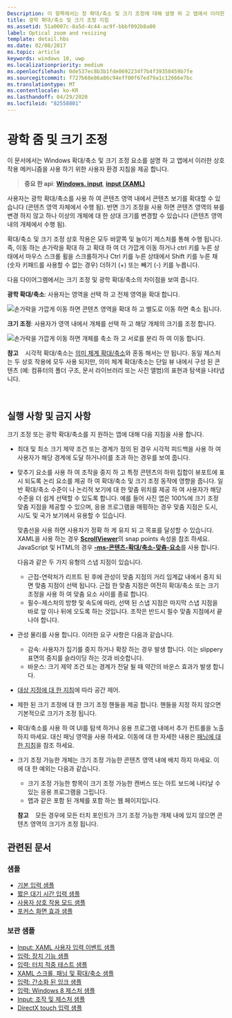 ```yaml
---
Description: 이 항목에서는 창 확대/축소 및 크기 조정에 대해 설명 하 고 앱에서 이러한 상호 작용 메커니즘을 사용 하기 위한 사용자 환경 지침을 제공 합니다.
title: 광학 확대/축소 및 크기 조정 지침
ms.assetid: 51a0007c-8a5d-4c44-ac9f-bbbf092b8a00
label: Optical zoom and resizing
template: detail.hbs
ms.date: 02/08/2017
ms.topic: article
keywords: windows 10, uwp
ms.localizationpriority: medium
ms.openlocfilehash: 0de537ec8b3b1fde0692234f7b4f39350459b7fe
ms.sourcegitcommit: f727b68e86a86c94eff00f67ed79a1c12666e7bc
ms.translationtype: MT
ms.contentlocale: ko-KR
ms.lasthandoff: 04/29/2020
ms.locfileid: "82558801"
---
```

# <a name="optical-zoom-and-resizing"></a>광학 줌 및 크기 조정



이 문서에서는 Windows 확대/축소 및 크기 조정 요소를 설명 하 고 앱에서 이러한 상호 작용 메커니즘을 사용 하기 위한 사용자 환경 지침을 제공 합니다.

> **중요 한 api**: [**Windows. input**](https://docs.microsoft.com/uwp/api/Windows.UI.Input), [**input (XAML)**](https://docs.microsoft.com/uwp/api/Windows.UI.Xaml.Input)

사용자는 광학 확대/축소를 사용 하 여 콘텐츠 영역 내에서 콘텐츠 보기를 확대할 수 있습니다 (콘텐츠 영역 자체에서 수행 됨). 반면 크기 조정을 사용 하면 콘텐츠 영역의 뷰를 변경 하지 않고 하나 이상의 개체에 대 한 상대 크기를 변경할 수 있습니다 (콘텐츠 영역 내의 개체에서 수행 됨).

확대/축소 및 크기 조정 상호 작용은 모두 바깥쪽 및 늘이기 제스처를 통해 수행 됩니다. 즉, 이동 하는 손가락을 확대 하 고 확대 하 여 더 가깝게 이동 하거나 ctrl 키를 누른 상태에서 마우스 스크롤 휠을 스크롤하거나 Ctrl 키를 누른 상태에서 Shift 키를 누른 채 (숫자 키패드를 사용할 수 없는 경우) 더하기 (+) 또는 빼기 (-) 키를 누릅니다.

다음 다이어그램에서는 크기 조정 및 광학 확대/축소의 차이점을 보여 줍니다.

**광학 확대/축소**: 사용자는 영역을 선택 하 고 전체 영역을 확대 합니다.

![손가락을 가깝게 이동 하면 콘텐츠 영역을 확대 하 고 별도로 이동 하면 축소 됩니다.](images/areazoom.png)

**크기 조정**: 사용자가 영역 내에서 개체를 선택 하 고 해당 개체의 크기를 조정 합니다.

![손가락을 가깝게 이동 하면 개체를 축소 하 고 서로를 분리 하 여 이동 합니다.](images/objectresize.png)

**참고**    시각적 확대/축소는 [의미 체계 확대/축소](../controls-and-patterns/semantic-zoom.md)와 혼동 해서는 안 됩니다. 동일 제스처는 두 상호 작용에 모두 사용 되지만, 의미 체계 확대/축소는 단일 뷰 내에서 구성 된 콘텐츠 (예: 컴퓨터의 폴더 구조, 문서 라이브러리 또는 사진 앨범)의 표현과 탐색을 나타냅니다.

 

## <a name="dos-and-donts"></a>실행 사항 및 금지 사항


크기 조정 또는 광학 확대/축소를 지 원하는 앱에 대해 다음 지침을 사용 합니다.

-   최대 및 최소 크기 제약 조건 또는 경계가 정의 된 경우 시각적 피드백을 사용 하 여 사용자가 해당 경계에 도달 하거나이를 초과 하는 경우를 보여 줍니다.
-   맞추기 요소를 사용 하 여 조작을 중지 하 고 특정 콘텐츠의 하위 집합이 뷰포트에 표시 되도록 논리 요소를 제공 하 여 확대/축소 및 크기 조정 동작에 영향을 줍니다. 일반 확대/축소 수준이 나 논리적 보기에 대 한 맞춤 위치를 제공 하 여 사용자가 해당 수준을 더 쉽게 선택할 수 있도록 합니다. 예를 들어 사진 앱은 100%에 크기 조정 맞춤 지점을 제공할 수 있으며, 응용 프로그램을 매핑하는 경우 맞춤 지점은 도시, 시/도 및 국가 보기에서 유용할 수 있습니다.

    맞춤선을 사용 하면 사용자가 정확 하 게 유지 되 고 목표를 달성할 수 있습니다. XAML을 사용 하는 경우 [**ScrollViewer**](https://docs.microsoft.com/uwp/api/Windows.UI.Xaml.Controls.ScrollViewer)의 snap points 속성을 참조 하세요. JavaScript 및 HTML의 경우 [**-ms-콘텐츠-확대/축소-맞춤-요소**](https://msdn.microsoft.com/library/hh771895)를 사용 합니다.

    다음과 같은 두 가지 유형의 스냅 지점이 있습니다.

    -   근접-연락처가 리프트 된 후에 관성이 맞춤 지점의 거리 임계값 내에서 중지 되 면 맞춤 지점이 선택 됩니다. 근접 한 맞춤 지점은 여전히 확대/축소 또는 크기 조정을 사용 하 여 맞춤 요소 사이를 종료 합니다.
    -   필수-제스처의 방향 및 속도에 따라, 선택 된 스냅 지점은 마지막 스냅 지점을 바로 앞 이나 뒤에 오도록 하는 것입니다. 조작은 반드시 필수 맞춤 지점에서 끝나야 합니다.
-   관성 물리를 사용 합니다. 이러한 요구 사항은 다음과 같습니다.
    -   감속: 사용자가 집기를 중지 하거나 확장 하는 경우 발생 합니다. 이는 slippery 표면의 중지를 슬라이딩 하는 것과 비슷합니다.
    -   바운스: 크기 제약 조건 또는 경계가 전달 될 때 약간의 바운스 효과가 발생 합니다.
-   [대상 지정에 대 한 지침](guidelines-for-targeting.md)에 따라 공간 제어.
-   제한 된 크기 조정에 대 한 크기 조정 핸들을 제공 합니다. 핸들을 지정 하지 않으면 기본적으로 크기가 조정 됩니다.
-   확대/축소를 사용 하 여 UI를 탐색 하거나 응용 프로그램 내에서 추가 컨트롤을 노출 하지 마세요. 대신 패닝 영역을 사용 하세요. 이동에 대 한 자세한 내용은 [패닝에 대 한 지침](guidelines-for-panning.md)을 참조 하세요.
-   크기 조정 가능한 개체는 크기 조정 가능한 콘텐츠 영역 내에 배치 하지 마세요. 이에 대 한 예외는 다음과 같습니다.
    -   크기 조정 가능한 항목이 크기 조정 가능한 캔버스 또는 아트 보드에 나타날 수 있는 응용 프로그램을 그립니다.
    -   맵과 같은 포함 된 개체를 포함 하는 웹 페이지입니다.

    **참고**    모든 경우에 모든 터치 포인트가 크기 조정 가능한 개체 내에 있지 않으면 콘텐츠 영역의 크기가 조정 됩니다.

## <a name="related-articles"></a>관련된 문서

### <a name="samples"></a>샘플

- [기본 입력 샘플](https://github.com/Microsoft/Windows-universal-samples/tree/master/Samples/BasicInput)
- [짧은 대기 시간 입력 샘플](https://github.com/Microsoft/Windows-universal-samples/tree/master/Samples/LowLatencyInput)
- [사용자 상호 작용 모드 샘플](https://github.com/Microsoft/Windows-universal-samples/tree/master/Samples/UserInteractionMode)
- [포커스 화면 효과 샘플](https://github.com/Microsoft/Windows-universal-samples/tree/master/Samples/XamlFocusVisuals)

### <a name="archive-samples"></a>보관 샘플

- [Input: XAML 사용자 입력 이벤트 샘플](https://github.com/microsoftarchive/msdn-code-gallery-microsoft/tree/411c271e537727d737a53fa2cbe99eaecac00cc0/Official%20Windows%20Platform%20Sample/Input%20XAML%20user%20input%20events%20sample)
- [입력: 장치 기능 샘플](https://github.com/microsoftarchive/msdn-code-gallery-microsoft/tree/411c271e537727d737a53fa2cbe99eaecac00cc0/Official%20Windows%20Platform%20Sample/Windows%208%20app%20samples/%5BC%23%5D-Windows%208%20app%20samples/C%23/Windows%208%20app%20samples/Input%20Device%20capabilities%20sample%20(Windows%208))
- [입력: 터치 적중 테스트 샘플](https://github.com/microsoftarchive/msdn-code-gallery-microsoft/tree/411c271e537727d737a53fa2cbe99eaecac00cc0/Official%20Windows%20Platform%20Sample/Windows%208%20desktop%20samples/%5BC%2B%2B%5D-Windows%208%20desktop%20samples/C%2B%2B/Windows%208%20desktop%20samples/Input%20Touch%20hit%20testing%20sample)
- [XAML 스크롤, 패닝 및 확대/축소 샘플](https://github.com/microsoftarchive/msdn-code-gallery-microsoft/tree/411c271e537727d737a53fa2cbe99eaecac00cc0/Official%20Windows%20Platform%20Sample/Universal%20Windows%20app%20samples/111487-Universal%20Windows%20app%20samples/XAML%20scrolling%2C%20panning%2C%20and%20zooming%20sample)
- [입력: 간소화 된 잉크 샘플](https://github.com/microsoftarchive/msdn-code-gallery-microsoft/tree/411c271e537727d737a53fa2cbe99eaecac00cc0/Official%20Windows%20Platform%20Sample/Input%20Simplified%20ink%20sample)
- [입력: Windows 8 제스처 샘플](https://docs.microsoft.com/samples/browse/?redirectedfrom=MSDN-samples)
- [Input: 조작 및 제스처 샘플](https://github.com/microsoftarchive/msdn-code-gallery-microsoft/tree/411c271e537727d737a53fa2cbe99eaecac00cc0/Official%20Windows%20Platform%20Sample/Input%20Gestures%20and%20manipulations%20with%20GestureRecognizer)
- [DirectX touch 입력 샘플](https://github.com/microsoftarchive/msdn-code-gallery-microsoft/tree/411c271e537727d737a53fa2cbe99eaecac00cc0/Official%20Windows%20Platform%20Sample/Windows%208%20app%20samples/%5BC%2B%2B%5D-Windows%208%20app%20samples/C%2B%2B/Windows%208%20app%20samples/DirectX%20touch%20input%20sample%20(Windows%208))
